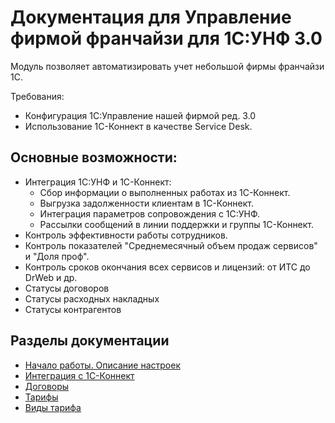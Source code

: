 # Документация для Управление фирмой франчайзи для 1С:УНФ 3.0

Модуль позволяет автоматизировать учет небольшой фирмы франчайзи 1С.

Требования:

* Конфигурация 1С:Управление нашей фирмой ред. 3.0
* Использование 1С-Коннект в качестве Service Desk.

## Основные возможности:

* Интеграция 1С:УНФ и 1С-Коннект:
    * Сбор информации о выполненных работах из 1С-Коннект.
    * Выгрузка задолженности клиентам в 1С-Коннект.
    * Интеграция параметров сопровождения с 1С:УНФ.
    * Рассылки сообщений в линии поддержки и группы 1С-Коннект.
* Контроль эффективности работы сотрудников.
* Контроль показателей "Среднемесячный объем продаж сервисов" и "Доля проф".
* Контроль сроков окончания всех сервисов и лицензий: от ИТС до DrWeb и др.
* Статусы договоров
* Статусы расходных накладных
* Статусы контрагентов

## Разделы документации

* [Начало работы. Описание настроек](https://sorokinltd.github.io/franchisee-manag-doc.github.io/docs/start)
* [Интеграция с 1С-Коннект](https://sorokinltd.github.io/franchisee-manag-doc.github.io/docs/one-c-connect)
* [Договоры](https://sorokinltd.github.io/franchisee-manag-doc.github.io/docs/contracts)
* [Тарифы](https://sorokinltd.github.io/franchisee-manag-doc.github.io/docs/tariffs)
* [Виды тарифа](https://sorokinltd.github.io/franchisee-manag-doc.github.io/docs/types_tarif)
